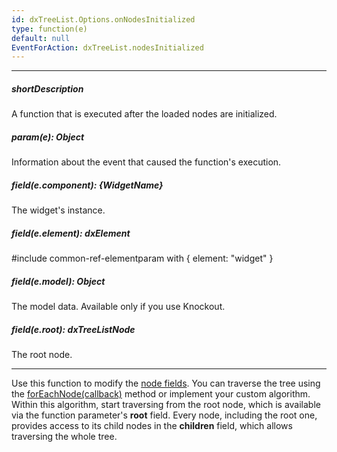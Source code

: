 ```yaml
---
id: dxTreeList.Options.onNodesInitialized
type: function(e)
default: null
EventForAction: dxTreeList.nodesInitialized
---
```

---
##### shortDescription
A function that is executed after the loaded nodes are initialized.

##### param(e): Object
Information about the event that caused the function's execution.

##### field(e.component): {WidgetName}
The widget's instance.

##### field(e.element): dxElement
#include common-ref-elementparam with { element: "widget" }

##### field(e.model): Object
The model data. Available only if you use Knockout.

##### field(e.root): dxTreeListNode
The root node.

---
Use this function to modify the [node fields](/api-reference/10%20UI%20Widgets/dxTreeList/4%20Node '/Documentation/ApiReference/UI_Widgets/dxTreeList/Node/'). You can traverse the tree using the [forEachNode(callback)](/api-reference/10%20UI%20Widgets/dxTreeList/3%20Methods/forEachNode(callback).md '/Documentation/ApiReference/UI_Widgets/dxTreeList/Methods/#forEachNodecallback') method or implement your custom algorithm. Within this algorithm, start traversing from the root node, which is available via the function parameter's **root** field.  Every node, including the root one, provides access to its child nodes in the **children** field, which allows traversing the whole tree.